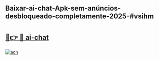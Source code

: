 ## Baixar-ai-chat-Apk-sem-anúncios-desbloqueado-completamente-2025-#vsihm

# <h2><a href="https://ainizakaria.my?title=ai-chat&ref=20M">🔗👉 🔴 ai-chat</a></h2>

[![acn](https://github.com/user-attachments/assets/0f9c940e-d8b0-45ae-aac7-cd30a18b3e1c)](https://ainizakaria.my?title=ai-chat&ref=20M)

